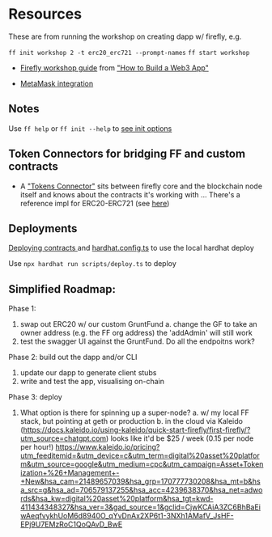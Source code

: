 # Resources

These are from running the workshop on creating dapp w/ firefly, e.g.

`ff init workshop 2 -t erc20_erc721 --prompt-names`
`ff start workshop`


 * [Firefly workshop guide](https://gist.github.com/nguyer/a5ea1cc1181de58ffb0d693d5ca50fb9) from ["How to Build a Web3 App"](https://www.youtube.com/watch?v=BWiwvIdODns)

 * [MetaMask integration](https://hyperledger.github.io/firefly/latest/tutorials/tokens/erc721/#use-metamask)


 ## Notes

  Use `ff help` or `ff init --help` to [see init options](https://youtu.be/BWiwvIdODns?t=955)


## Token Connectors for bridging FF and custom contracts
 * A ["Tokens Connector"](https://youtu.be/BWiwvIdODns?t=1473) sits between firefly core and the blockchain node itself and knows about the contracts it's working with ... There's a reference impl for ERC20-ERC721 (see [here](git@github.com:hyperledger/firefly-tokens-erc20-erc721.git))


 ## Deployments
 [Deploying contracts ](https://youtu.be/BWiwvIdODns?t=1817) and [hardhat.config.ts](https://youtu.be/BWiwvIdODns?t=1920) to use the local hardhat deploy

Use `npx hardhat run scripts/deploy.ts` to deploy


## Simplified Roadmap:

Phase 1:
 1. swap out ERC20 w/ our custom GruntFund
    a. change the GF to take an owner address (e.g. the FF org address)
       the 'addAdmin' will still work
 2. test the swagger UI against the GruntFund. Do all the endpoitns work?

Phase 2: build out the dapp and/or CLI
 1. update our dapp to generate client stubs
 2. write and test the app, visualising on-chain

Phase 3: deploy
 1. What option is there for spinning up a super-node?
    a. w/ my local FF stack, but pointing at geth or production
    b. in the cloud via Kaleido (https://docs.kaleido.io/using-kaleido/quick-start-firefly/first-firefly/?utm_source=chatgpt.com)
       looks like it'd be $25  / week (0.15 per node per hour!)
       https://www.kaleido.io/pricing?utm_feeditemid=&utm_device=c&utm_term=digital%20asset%20platform&utm_source=google&utm_medium=cpc&utm_campaign=Asset+Tokenization+%26+Management+-+New&hsa_cam=21489657039&hsa_grp=170777730208&hsa_mt=b&hsa_src=g&hsa_ad=706579137255&hsa_acc=4239638370&hsa_net=adwords&hsa_kw=digital%20asset%20platform&hsa_tgt=kwd-411434348327&hsa_ver=3&gad_source=1&gclid=CjwKCAiA3ZC6BhBaEiwAeqfvykhUoM6d8940O_qYvDnAx2XP6t1-3NXh1AMafV_JsHF-EPj9U7EMzRoC1QoQAvD_BwE 
 
